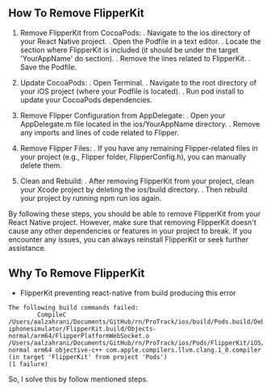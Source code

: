 ## How To Remove FlipperKit

1. Remove FlipperKit from CocoaPods:
. Navigate to the ios directory of your React Native project.
. Open the Podfile in a text editor.
. Locate the section where FlipperKit is included (it should be under the target 'YourAppName' do section).
. Remove the lines related to FlipperKit.
. Save the Podfile.

2. Update CocoaPods:
. Open Terminal.
. Navigate to the root directory of your iOS project (where your Podfile is located).
. Run pod install to update your CocoaPods dependencies.

3. Remove Flipper Configuration from AppDelegate:
. Open your AppDelegate.m file located in the ios/YourAppName directory.
. Remove any imports and lines of code related to Flipper.

4. Remove Flipper Files:
. If you have any remaining Flipper-related files in your project (e.g., Flipper folder, FlipperConfig.h), you can manually delete them.

5. Clean and Rebuild:
. After removing FlipperKit from your project, clean your Xcode project by deleting the ios/build directory.
. Then rebuild your project by running npm run ios again.

By following these steps, you should be able to remove FlipperKit from your React Native project. However, make sure that removing FlipperKit doesn't cause any other dependencies or features in your project to break. If you encounter any issues, you can always reinstall FlipperKit or seek further assistance.

## Why To Remove FlipperKit

- FlipperKit preventing react-native from build producing this error

```terminal
The following build commands failed:
        CompileC /Users/aalzahrani/Documents/GitHub/rn/ProTrack/ios/build/Pods.build/Debug-iphonesimulator/FlipperKit.build/Objects-normal/arm64/FlipperPlatformWebSocket.o /Users/aalzahrani/Documents/GitHub/rn/ProTrack/ios/Pods/FlipperKit/iOS/FlipperKit/FlipperPlatformWebSocket.mm normal arm64 objective-c++ com.apple.compilers.llvm.clang.1_0.compiler (in target 'FlipperKit' from project 'Pods')
(1 failure)
```

So, I solve this by follow mentioned steps.
